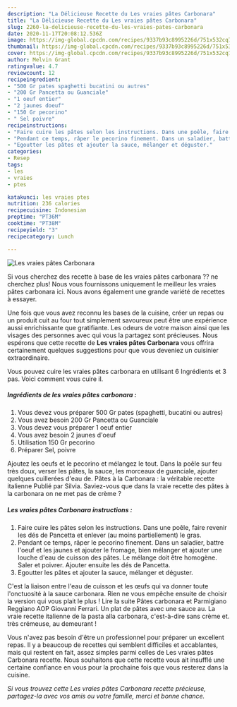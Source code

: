```yaml
---
description: "La Délicieuse Recette du Les vraies pâtes Carbonara"
title: "La Délicieuse Recette du Les vraies pâtes Carbonara"
slug: 2260-la-delicieuse-recette-du-les-vraies-pates-carbonara
date: 2020-11-17T20:08:12.536Z
image: https://img-global.cpcdn.com/recipes/9337b93c8995226d/751x532cq70/les-vraies-pates-carbonara-photo-principale-de-la-recette.jpg
thumbnail: https://img-global.cpcdn.com/recipes/9337b93c8995226d/751x532cq70/les-vraies-pates-carbonara-photo-principale-de-la-recette.jpg
cover: https://img-global.cpcdn.com/recipes/9337b93c8995226d/751x532cq70/les-vraies-pates-carbonara-photo-principale-de-la-recette.jpg
author: Melvin Grant
ratingvalue: 4.7
reviewcount: 12
recipeingredient:
- "500 Gr pates spaghetti bucatini ou autres"
- "200 Gr Pancetta ou Guanciale"
- "1 oeuf entier"
- "2 jaunes doeuf"
- "150 Gr pecorino"
- " Sel poivre"
recipeinstructions:
- "Faire cuire les pâtes selon les instructions. Dans une poêle, faire revenir les dés de Pancetta et enlever (au moins partiellement) le gras."
- "Pendant ce temps, râper le pecorino finement. Dans un saladier, battre l&#39;oeuf et les jaunes et ajouter le fromage, bien mélanger et ajouter une louche d&#39;eau de cuisson des pâtes. Le mélange doit être homogène. Saler et poivrer. Ajouter ensuite les dés de Pancetta."
- "Egoutter les pâtes et ajouter la sauce, mélanger et déguster."
categories:
- Resep
tags:
- les
- vraies
- ptes

katakunci: les vraies ptes 
nutrition: 236 calories
recipecuisine: Indonesian
preptime: "PT36M"
cooktime: "PT38M"
recipeyield: "3"
recipecategory: Lunch

---
```



![Les vraies pâtes Carbonara](https://img-global.cpcdn.com/recipes/9337b93c8995226d/751x532cq70/les-vraies-pates-carbonara-photo-principale-de-la-recette.jpg)

Si vous cherchez des recette à base de les vraies pâtes carbonara ?? ne cherchez plus! Nous vous fournissons uniquement le meilleur les vraies pâtes carbonara ici. Nous avons également une grande variété de recettes à essayer.

Une fois que vous avez reconnu les bases de la cuisine, créer un repas ou un produit cuit au four tout simplement savoureux peut être une expérience aussi enrichissante que gratifiante. Les odeurs de votre maison ainsi que les visages des personnes avec qui vous la partagez sont précieuses. Nous espérons que cette recette de <strong> Les vraies pâtes Carbonara </strong> vous offrira certainement quelques suggestions pour que vous deveniez un cuisinier extraordinaire.

<!--inarticleads1-->

Vous pouvez cuire les vraies pâtes carbonara en utilisant 6 Ingrédients et 3 pas. Voici comment vous cuire il.

##### Ingrédients de les vraies pâtes carbonara :

1. Vous devez vous préparer 500 Gr pates (spaghetti, bucatini ou autres)
1. Vous avez besoin 200 Gr Pancetta ou Guanciale
1. Vous devez vous préparer 1 oeuf entier
1. Vous avez besoin 2 jaunes d&#39;oeuf
1. Utilisation 150 Gr pecorino
1. Préparer  Sel, poivre


Ajoutez les oeufs et le pecorino et mélangez le tout. Dans la poêle sur feu très doux, verser les pâtes, la sauce, les morceaux de guanciale, ajouter quelques cuillerées d&#39;eau de. Pâtes à la Carbonara : la véritable recette italienne Publié par Silvia. Saviez-vous que dans la vraie recette des pâtes à la carbonara on ne met pas de crème ? 

<!--inarticleads2-->

##### Les vraies pâtes Carbonara instructions :

1. Faire cuire les pâtes selon les instructions. Dans une poêle, faire revenir les dés de Pancetta et enlever (au moins partiellement) le gras.
1. Pendant ce temps, râper le pecorino finement. Dans un saladier, battre l&#39;oeuf et les jaunes et ajouter le fromage, bien mélanger et ajouter une louche d&#39;eau de cuisson des pâtes. Le mélange doit être homogène. Saler et poivrer. Ajouter ensuite les dés de Pancetta.
1. Egoutter les pâtes et ajouter la sauce, mélanger et déguster.


C&#39;est la liaison entre l&#39;eau de cuisson et les œufs qui va donner toute l&#39;onctuosité à la sauce carbonara. Rien ne vous empêche ensuite de choisir la version qui vous plait le plus ! Lire la suite Pâtes carbonara et Parmigiano Reggiano AOP Giovanni Ferrari. Un plat de pâtes avec une sauce au. La vraie recette italienne de la pasta alla carbonara, c&#39;est-à-dire sans crème et. très crémeuse, au demeurant ! 

<!--inarticleads1-->

<p>
Vous n'avez pas besoin d'être un professionnel pour préparer un excellent repas. Il y a beaucoup de recettes qui semblent difficiles et accablantes, mais qui restent en fait, assez simples parmi celles de Les vraies pâtes Carbonara recette. Nous souhaitons que cette recette vous ait insufflé une certaine confiance en vous pour la prochaine fois que vous resterez dans la cuisine.
</p>

<p>
<i>Si vous trouvez cette Les vraies pâtes Carbonara recette précieuse, partagez-la avec vos amis ou votre famille, merci et bonne chance.</i>
</p>
